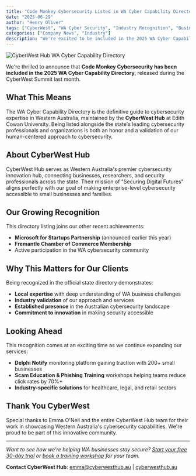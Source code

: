 ```yaml
---
title: "Code Monkey Cybersecurity Listed in WA Cyber Capability Directory"
date: "2025-06-29"
author: "Henry Oliver"
tags: ["CyberWest", "WA Cyber Security", "Industry Recognition", "Business News"]
categories: ["Company News", "Industry"]
description: "We're excited to be included in the 2025 WA Cyber Capability Directory, showcasing Western Australia's cybersecurity expertise and innovation."
---
```


![CyberWest Hub WA Cyber Capability Directory](/images/cyberwest-directory-feature.jpg)

We're thrilled to announce that **Code Monkey Cybersecurity has been included in the 2025 WA Cyber Capability Directory**, released during the CyberWest Summit last month.

## What This Means

The WA Cyber Capability Directory is the definitive guide to cybersecurity expertise in Western Australia, maintained by the **CyberWest Hub** at Edith Cowan University. Being listed alongside the state's leading cybersecurity professionals and organizations is both an honor and a validation of our human-centered approach to cybersecurity.

## About CyberWest Hub

CyberWest Hub serves as Western Australia's premier cybersecurity innovation hub, connecting businesses, researchers, and security professionals across the state. Their mission of "Securing Digital Futures" aligns perfectly with our goal of making enterprise-level cybersecurity accessible to small businesses and families.

## Our Growing Recognition

This directory listing joins our other recent achievements:
- **Microsoft for Startups Partnership** (announced earlier this year)
- **Fremantle Chamber of Commerce Membership**
- Active participation in the WA cybersecurity community

## Why This Matters for Our Clients

Being recognized in the official state directory demonstrates:
- **Local expertise** with deep understanding of WA business challenges
- **Industry validation** of our approach and services
- **Established presence** in the Australian cybersecurity landscape
- **Commitment to innovation** in making security accessible

## Looking Ahead

This recognition comes at an exciting time as we continue expanding our services:
- **Delphi Notify** monitoring platform gaining traction with 200+ small businesses
- **Scam Education & Phishing Training** workshops helping teams reduce click rates by 70%+
- **Industry-specific solutions** for healthcare, legal, and retail sectors

## Thank You CyberWest

Special thanks to Emma O'Neil and the entire CyberWest Hub team for their work in showcasing Western Australia's cybersecurity capabilities. We're proud to be part of this innovative community.

---

*Want to see how we're helping WA businesses stay secure? [Start your free 30-day trial](/docs/delphi/sign-up/) or [book a training workshop](/docs/training/) for your team.*

**Contact CyberWest Hub**: emma@cyberwesthub.au | [cyberwesthub.au](https://cyberwesthub.au)